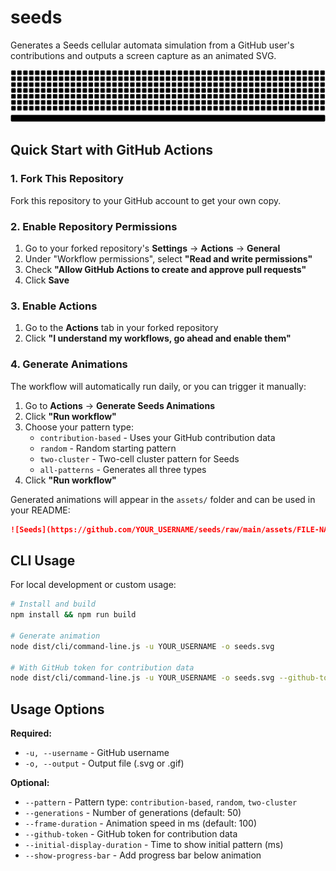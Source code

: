 # seeds
Generates a Seeds cellular automata simulation from a GitHub user's contributions and outputs a screen capture as an animated SVG.

![Seeds Animation](./demos/demo-two-cluster.svg)

## Quick Start with GitHub Actions

### 1. Fork This Repository
Fork this repository to your GitHub account to get your own copy.

### 2. Enable Repository Permissions
1. Go to your forked repository's **Settings** → **Actions** → **General**
2. Under "Workflow permissions", select **"Read and write permissions"**
3. Check **"Allow GitHub Actions to create and approve pull requests"**
4. Click **Save**

### 3. Enable Actions
1. Go to the **Actions** tab in your forked repository
2. Click **"I understand my workflows, go ahead and enable them"**

### 4. Generate Animations
The workflow will automatically run daily, or you can trigger it manually:

1. Go to **Actions** → **Generate Seeds Animations**
2. Click **"Run workflow"**
3. Choose your pattern type:
   - `contribution-based` - Uses your GitHub contribution data
   - `random` - Random starting pattern
   - `two-cluster` - Two-cell cluster pattern for Seeds
   - `all-patterns` - Generates all three types
4. Click **"Run workflow"**

Generated animations will appear in the `assets/` folder and can be used in your README:

```markdown
![Seeds](https://github.com/YOUR_USERNAME/seeds/raw/main/assets/FILE-NAME.svg)
```

## CLI Usage

For local development or custom usage:

```bash
# Install and build
npm install && npm run build

# Generate animation
node dist/cli/command-line.js -u YOUR_USERNAME -o seeds.svg

# With GitHub token for contribution data
node dist/cli/command-line.js -u YOUR_USERNAME -o seeds.svg --github-token YOUR_TOKEN --pattern contribution-based
```

## Usage Options

**Required:**
- `-u, --username` - GitHub username
- `-o, --output` - Output file (.svg or .gif)

**Optional:**
- `--pattern` - Pattern type: `contribution-based`, `random`, `two-cluster`
- `--generations` - Number of generations (default: 50)
- `--frame-duration` - Animation speed in ms (default: 100)
- `--github-token` - GitHub token for contribution data
- `--initial-display-duration` - Time to show initial pattern (ms)
- `--show-progress-bar` - Add progress bar below animation
